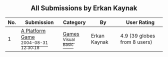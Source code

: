 ﻿<div align="center">

## All Submissions by Erkan Kaynak

</div>

No.  | Submission | Category | By   | User Rating
---- | ---------- | -------- | ---- | -----------
1 | [A Platform Game<br /><sup>2004-08-31 12:30:18</sup>](https://github.com/Planet-Source-Code/erkan-kaynak-a-platform-game__1-56995) | [Games<br /><sup>Visual Basic</sup>](../ByCategory/games__1-38.md) | Erkan Kaynak | 4.9 (39 globes from 8 users)

